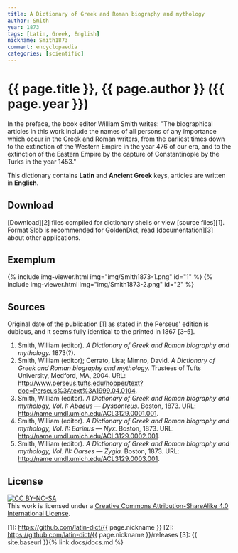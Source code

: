 ```yaml
---
title: A Dictionary of Greek and Roman biography and mythology
author: Smith
year: 1873
tags: [Latin, Greek, English]
nickname: Smith1873
comment: encyclopaedia
categories: [scientific]
---
```

# {{ page.title }}, {{ page.author }} ({{ page.year }})

In the preface, the book editor William Smith writes: "The biographical articles in this work include the names of all persons of any importance which occur in the Greek and Roman writers, from the earliest times down to the extinction of the Western Empire in the year 476 of our era, and to the extinction of the Eastern Empire by the capture of Constantinople by the Turks in the year 1453."

This dictionary contains **Latin** and **Ancient Greek** keys, articles are written in **English**.


## Download

[Download][2] files compiled for dictionary shells or view [source files][1]. Format Slob is recommended for GoldenDict, read [documentation][3] about other applications.


## Exemplum

{% include img-viewer.html img="img/Smith1873-1.png" id="1" %}
{% include img-viewer.html img="img/Smith1873-2.png" id="2" %}


## Sources

Original date of the publication \[1\] as stated in the Perseus' edition is dubious, and it seems fully identical to the printed in 1867 \[3–5\]. 

1. Smith, William (editor). _A Dictionary of Greek and Roman biography and mythology._ 1873(?).
1. Smith, William (editor); Cerrato, Lisa; Mimno, David. _A Dictionary of Greek and Roman biography and mythology._ Trustees of Tufts University, Medford, MA, 2004. URL: <http://www.perseus.tufts.edu/hopper/text?doc=Perseus%3Atext%3A1999.04.0104>.
1. Smith, William (editor). _A Dictionary of Greek and Roman biography and mythology, Vol. I: Abaeus — Dysponteus._ Boston, 1873. URL: <http://name.umdl.umich.edu/ACL3129.0001.001>.
1. Smith, William (editor). _A Dictionary of Greek and Roman biography and mythology, Vol. II: Earinus — Nyx._ Boston, 1873. URL: <http://name.umdl.umich.edu/ACL3129.0002.001>.
1. Smith, William (editor). _A Dictionary of Greek and Roman biography and mythology, Vol. III: Oarses — Zygia._ Boston, 1873. URL: <http://name.umdl.umich.edu/ACL3129.0003.001>.


## License

[![CC BY-NC-SA](https://i.creativecommons.org/l/by-sa/3.0/88x31.png)](https://creativecommons.org/licenses/by-sa/4.0/)\
This work is licensed under a [Creative Commons Attribution-ShareAlike 4.0 International License](https://creativecommons.org/licenses/by-sa/4.0/).

[1]: https://github.com/latin-dict/{{ page.nickname }}
[2]: https://github.com/latin-dict/{{ page.nickname }}/releases
[3]: {{ site.baseurl }}{% link docs/docs.md %}

